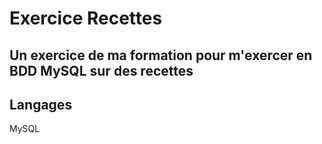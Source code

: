 # Exercice Recettes
## Un exercice de ma formation pour m'exercer en BDD MySQL sur des recettes
## Langages
MySQL
